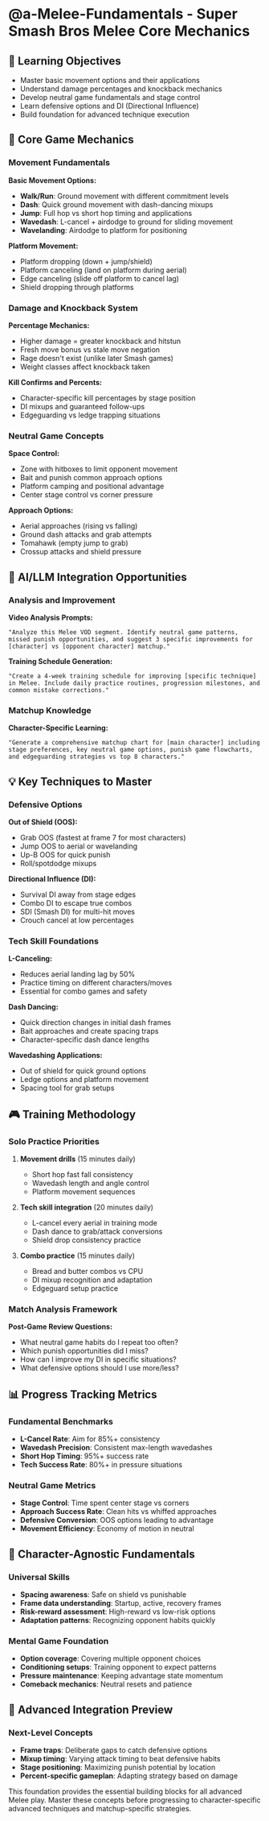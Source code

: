 # @a-Melee-Fundamentals - Super Smash Bros Melee Core Mechanics

## 🎯 Learning Objectives
- Master basic movement options and their applications
- Understand damage percentages and knockback mechanics
- Develop neutral game fundamentals and stage control
- Learn defensive options and DI (Directional Influence)
- Build foundation for advanced technique execution

## 🔧 Core Game Mechanics

### Movement Fundamentals
**Basic Movement Options:**
- **Walk/Run**: Ground movement with different commitment levels
- **Dash**: Quick ground movement with dash-dancing mixups
- **Jump**: Full hop vs short hop timing and applications
- **Wavedash**: L-cancel + airdodge to ground for sliding movement
- **Wavelanding**: Airdodge to platform for positioning

**Platform Movement:**
- Platform dropping (down + jump/shield)
- Platform canceling (land on platform during aerial)
- Edge canceling (slide off platform to cancel lag)
- Shield dropping through platforms

### Damage and Knockback System
**Percentage Mechanics:**
- Higher damage = greater knockback and hitstun
- Fresh move bonus vs stale move negation
- Rage doesn't exist (unlike later Smash games)
- Weight classes affect knockback taken

**Kill Confirms and Percents:**
- Character-specific kill percentages by stage position
- DI mixups and guaranteed follow-ups
- Edgeguarding vs ledge trapping situations

### Neutral Game Concepts
**Space Control:**
- Zone with hitboxes to limit opponent movement
- Bait and punish common approach options
- Platform camping and positional advantage
- Center stage control vs corner pressure

**Approach Options:**
- Aerial approaches (rising vs falling)
- Ground dash attacks and grab attempts
- Tomahawk (empty jump to grab)
- Crossup attacks and shield pressure

## 🚀 AI/LLM Integration Opportunities

### Analysis and Improvement
**Video Analysis Prompts:**
```
"Analyze this Melee VOD segment. Identify neutral game patterns, missed punish opportunities, and suggest 3 specific improvements for [character] vs [opponent character] matchup."
```

**Training Schedule Generation:**
```
"Create a 4-week training schedule for improving [specific technique] in Melee. Include daily practice routines, progression milestones, and common mistake corrections."
```

### Matchup Knowledge
**Character-Specific Learning:**
```
"Generate a comprehensive matchup chart for [main character] including stage preferences, key neutral game options, punish game flowcharts, and edgeguarding strategies vs top 8 characters."
```

## 💡 Key Techniques to Master

### Defensive Options
**Out of Shield (OOS):**
- Grab OOS (fastest at frame 7 for most characters)
- Jump OOS to aerial or wavelanding
- Up-B OOS for quick punish
- Roll/spotdodge mixups

**Directional Influence (DI):**
- Survival DI away from stage edges
- Combo DI to escape true combos
- SDI (Smash DI) for multi-hit moves
- Crouch cancel at low percentages

### Tech Skill Foundations
**L-Canceling:**
- Reduces aerial landing lag by 50%
- Practice timing on different characters/moves
- Essential for combo games and safety

**Dash Dancing:**
- Quick direction changes in initial dash frames
- Bait approaches and create spacing traps
- Character-specific dash dance lengths

**Wavedashing Applications:**
- Out of shield for quick ground options
- Ledge options and platform movement
- Spacing tool for grab setups

## 🎮 Training Methodology

### Solo Practice Priorities
1. **Movement drills** (15 minutes daily)
   - Short hop fast fall consistency
   - Wavedash length and angle control
   - Platform movement sequences

2. **Tech skill integration** (20 minutes daily)
   - L-cancel every aerial in training mode
   - Dash dance to grab/attack conversions
   - Shield drop consistency practice

3. **Combo practice** (15 minutes daily)
   - Bread and butter combos vs CPU
   - DI mixup recognition and adaptation
   - Edgeguard setup practice

### Match Analysis Framework
**Post-Game Review Questions:**
- What neutral game habits do I repeat too often?
- Which punish opportunities did I miss?
- How can I improve my DI in specific situations?
- What defensive options should I use more/less?

## 📊 Progress Tracking Metrics

### Fundamental Benchmarks
- **L-Cancel Rate**: Aim for 85%+ consistency
- **Wavedash Precision**: Consistent max-length wavedashes
- **Short Hop Timing**: 95%+ success rate
- **Tech Success Rate**: 80%+ in pressure situations

### Neutral Game Metrics
- **Stage Control**: Time spent center stage vs corners
- **Approach Success Rate**: Clean hits vs whiffed approaches
- **Defensive Conversion**: OOS options leading to advantage
- **Movement Efficiency**: Economy of motion in neutral

## 🔄 Character-Agnostic Fundamentals

### Universal Skills
- **Spacing awareness**: Safe on shield vs punishable
- **Frame data understanding**: Startup, active, recovery frames
- **Risk-reward assessment**: High-reward vs low-risk options
- **Adaptation patterns**: Recognizing opponent habits quickly

### Mental Game Foundation
- **Option coverage**: Covering multiple opponent choices
- **Conditioning setups**: Training opponent to expect patterns
- **Pressure maintenance**: Keeping advantage state momentum
- **Comeback mechanics**: Neutral resets and patience

## 🚀 Advanced Integration Preview

### Next-Level Concepts
- **Frame traps**: Deliberate gaps to catch defensive options
- **Mixup timing**: Varying attack timing to beat defensive habits
- **Stage positioning**: Maximizing punish potential by location
- **Percent-specific gameplan**: Adapting strategy based on damage

This foundation provides the essential building blocks for all advanced Melee play. Master these concepts before progressing to character-specific advanced techniques and matchup-specific strategies.
